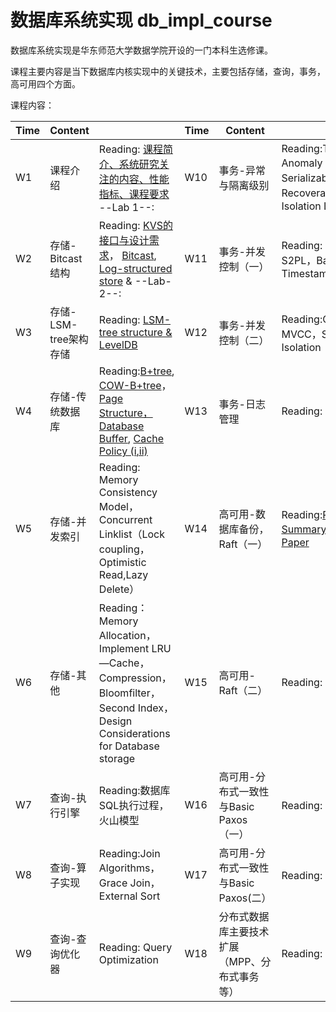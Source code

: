 # 数据库系统实现 db_impl_course

数据库系统实现是华东师范大学数据学院开设的一门本科生选修课。

课程主要内容是当下数据库内核实现中的关键技术，主要包括存储，查询，事务，高可用四个方面。


课程内容：

| Time | Content| |Time|Content| |
|------|-------|------|------|------|------|
|W1| 课程介绍|Reading: [课程简介、系统研究关注的内容、性能指标、课程要求](https://github.com/dase314/dase314.github.io/blob/main/files/W1-Intro.pptx) --Lab 1--:  |W10| 事务-异常与隔离级别 | Reading:Transaction Anomaly ，Serializablity， Recoverability， Isolation Levels|
|W2|存储-Bitcast结构|Reading: [KVS的接口与设计需求](https://github.com/dase314/dase314.github.io/blob/main/files/W2-KVS%E6%8E%A5%E5%8F%A3.pptx)， [Bitcast](https://github.com/dase314/dase314.github.io/blob/main/files/W2-Bitcast.pptx), [Log-structured store](http://blog.notdot.net/2009/12/Damn-Cool-Algorithms-Log-structured-storage) &  --Lab-2--: |W11|事务-并发控制（一） | Reading: 2PL，S2PL，Basic Timestamp|
|W3|存储-LSM-tree架构存储|Reading: [LSM-tree structure & LevelDB](https://github.com/dase314/dase314.github.io/blob/main/files/W2-LSM-tree.pptx) |W12| 事务-并发控制（二）|Reading:OCC， MVCC，Snapshot Isolation |
|W4|存储-传统数据库|Reading:[B+tree](https://www.geeksforgeeks.org/introduction-of-b-tree/?ref=lbp),  [COW-B+tree](http://www.bzero.se/ldapd/btree.html)，[Page Structure，Database Buffer](https://github.com/dase314/dase314.github.io/blob/main/files/W4-BufferPool.pptx), [Cache Policy (i](https://www.geeksforgeeks.org/page-replacement-algorithms-in-operating-systems/)[,ii)](http://www.mathcs.emory.edu/~cheung/Courses/355/Syllabus/9-virtual-mem/SC-replace.html) |W13| 事务-日志管理|Reading:|
|W5|存储-并发索引|Reading: Memory Consistency Model，Concurrent Linklist（Lock coupling，Optimistic Read,Lazy Delete）|W14|高可用-数据库备份，Raft（一） |Reading:[Raft Summary](https://dase314.github.io/blog/distributed_consensus/Raft%E4%BB%8B%E7%BB%8D.html)， [Raft Paper](https://web.stanford.edu/~ouster/cgi-bin/papers/raft-atc14) | 
|W6|存储-其他 |Reading：Memory Allocation，Implement LRU—Cache，Compression，Bloomfilter，Second Index， Design Considerations for Database storage |W15|高可用-Raft（二）|Reading:  |
|W7|查询-执行引擎|Reading:数据库SQL执行过程，火山模型|W16|高可用-分布式一致性与Basic Paxos（一）|Reading: 如上|
|W8|查询-算子实现|Reading:Join Algorithms，Grace Join，External Sort|W17|高可用-分布式一致性与Basic Paxos(二）|Reading: 如上|
|W9|查询-查询优化器|Reading: Query Optimization |W18|分布式数据库主要技术扩展（MPP、分布式事务等）|Reading:|
